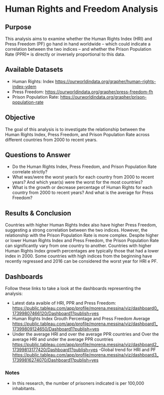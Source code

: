 # Human Rights and Freedom Analysis

## Purpose
This analysis aims to examine whether the Human Rights Index (HRI) and Press Freedom (PF) go hand in hand worldwide – which could indicate a correlation between the two indices – and whether the Prison Population Rate (PPR)* is directly or inversely proportional to this data.

## Available Datasets
- Human Rights: Index  https://ourworldindata.org/grapher/human-rights-index-vdem
- Press Freedom: https://ourworldindata.org/grapher/press-freedom-fh
- Prison Population Rate: https://ourworldindata.org/grapher/prison-population-rate

## Objective
The goal of this analysis is to investigate the relationship between the Human Rights Index, Press Freedom, and Prison Population Rate across different countries from 2000 to recent years.

## Questions to Answer
- Do the Human Rights Index, Press Freedom, and Prison Population Rate correlate strictly?
- What was/were the worst year/s for each country from 2000 to recent years? And which year(s) were the worst for the most countries?
- What is the growth or decrease percentage of Human Rights for each country from 2000 to recent years? And what is the average for Press Freedom?

## Results & Conclusion
Countries with higher Human Rights Index also have higher Press Freedom, suggesting a strong correlation between the two indices. However, the relationship with the Prison Population Rate is more complex. 
Despite higher or lower Human Rights Index and Press Freedom, the Prison Population Rate can significantly vary from one country to another.
Countries with higher Human Rights Index growth percentages are typically those that had a lower index in 2000. Some countries with high indices from the beginning have recently regressed and 2016 can be considered the worst year for HRI e PF.

## Dashboards
Follow these links to take a look at the dashboards representing the analysis:
- Latest data avaible of HRI, PPR and Press Freedom:
  https://public.tableau.com/app/profile/morena.messina/viz/dashboard0_17399807466120/Dashboard1?publish=yes
- Human Rights Index Grouth Percentage  and Press Freedom Average
  https://public.tableau.com/app/profile/morena.messina/viz/dashboard1_17399809124650/Dashboard1?publish=yes
- Under the average HRI and over the average PPR countries and Over the average HRI and under the average PPR countries
  https://public.tableau.com/app/profile/morena.messina/viz/dashboard2_17399813177420/Dashboard1?publish=yes
-Global trend for HRI and PF
  https://public.tableau.com/app/profile/morena.messina/viz/dashboard3_17399816274070/Dashboard1?publish=yes


### Notes
* In this research, the number of prisoners indicated is per 100,000 inhabitants.
